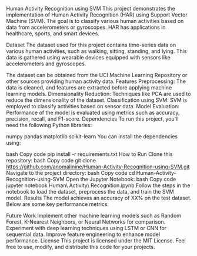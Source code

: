 Human Activity Recognition using SVM
This project demonstrates the implementation of Human Activity Recognition (HAR) using Support Vector Machine (SVM). The goal is to classify various human activities based on data from accelerometers or gyroscopes. HAR has applications in healthcare, sports, and smart devices.

Dataset
The dataset used for this project contains time-series data on various human activities, such as walking, sitting, standing, and lying. This data is gathered using wearable devices equipped with sensors like accelerometers and gyroscopes.

The dataset can be obtained from the UCI Machine Learning Repository or other sources providing human activity data.
Features
Preprocessing: The data is cleaned, and features are extracted before applying machine learning models.
Dimensionality Reduction: Techniques like PCA are used to reduce the dimensionality of the dataset.
Classification using SVM: SVM is employed to classify activities based on sensor data.
Model Evaluation: Performance of the model is evaluated using metrics such as accuracy, precision, recall, and F1-score.
Dependencies
To run this project, you'll need the following Python libraries:

numpy
pandas
matplotlib
scikit-learn
You can install the dependencies using:

bash
Copy code
pip install -r requirements.txt
How to Run
Clone this repository:
bash
Copy code
git clone https://github.com/anomalinine/Human-Activity-Recognition-using-SVM.git
Navigate to the project directory:
bash
Copy code
cd Human-Activity-Recognition-using-SVM
Open the Jupyter Notebook:
bash
Copy code
jupyter notebook Human\ Activity\ Recognition.ipynb
Follow the steps in the notebook to load the dataset, preprocess the data, and train the SVM model.
Results
The model achieves an accuracy of XX% on the test dataset. Below are some key performance metrics:

Future Work
Implement other machine learning models such as Random Forest, K-Nearest Neighbors, or Neural Networks for comparison.
Experiment with deep learning techniques using LSTM or CNN for sequential data.
Improve feature engineering to enhance model performance.
License
This project is licensed under the MIT License. Feel free to use, modify, and distribute this code for your projects.

